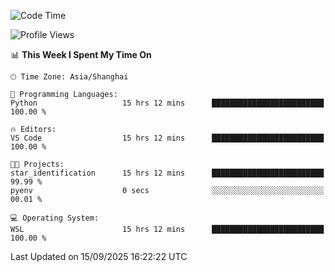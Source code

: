 <!--START_SECTION:waka-->
![Code Time](http://img.shields.io/badge/Code%20Time-3%2C113%20hrs%2044%20mins-blue)

![Profile Views](http://img.shields.io/badge/Profile%20Views-42-blue)

📊 **This Week I Spent My Time On** 

```text
🕑︎ Time Zone: Asia/Shanghai

💬 Programming Languages: 
Python                   15 hrs 12 mins      █████████████████████████   100.00 % 

🔥 Editors: 
VS Code                  15 hrs 12 mins      █████████████████████████   100.00 % 

🐱‍💻 Projects: 
star_identification      15 hrs 12 mins      █████████████████████████   99.99 % 
pyenv                    0 secs              ░░░░░░░░░░░░░░░░░░░░░░░░░   00.01 % 

💻 Operating System: 
WSL                      15 hrs 12 mins      █████████████████████████   100.00 % 
```


 Last Updated on 15/09/2025 16:22:22 UTC
<!--END_SECTION:waka-->